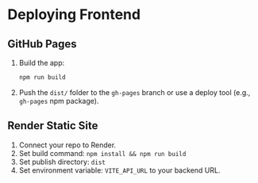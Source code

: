 # Deploying Frontend

## GitHub Pages
1. Build the app:
   ```sh
   npm run build
   ```
2. Push the `dist/` folder to the `gh-pages` branch or use a deploy tool (e.g., `gh-pages` npm package).

## Render Static Site
1. Connect your repo to Render.
2. Set build command: `npm install && npm run build`
3. Set publish directory: `dist`
4. Set environment variable: `VITE_API_URL` to your backend URL.
